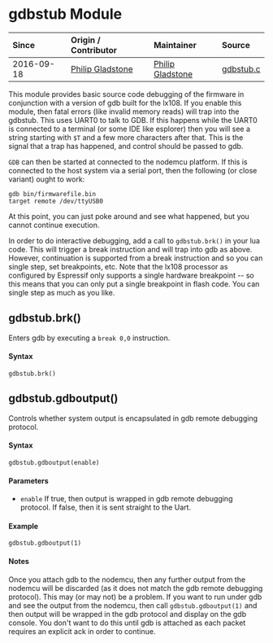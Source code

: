 # gdbstub Module
| Since  | Origin / Contributor  | Maintainer  | Source  |
| :----- | :-------------------- | :---------- | :------ |
| 2016-09-18 | [Philip Gladstone](https://github.com/pjsg) | [Philip Gladstone](https://github.com/pjsg) | [gdbstub.c](../../../app/modules/gdbstub.c)|

This module provides basic source code debugging of the firmware in conjunction with a version of gdb built for the lx108. If you
enable this module, then fatal errors (like invalid memory reads) will trap into the gdbstub. This uses UART0 to talk to GDB. If 
this happens while the UART0 is connected to a terminal (or some IDE like esplorer) then you will see a string starting with `$T` and a few 
more characters after that. This is the signal that a trap has happened, and control should be passed to gdb.

`GDB` can then be started at connected to the nodemcu platform. If this is connected to the host system via a serial port, then the following
(or close variant) ought to work:

```
gdb bin/firmwarefile.bin
target remote /dev/ttyUSB0
```

At this point, you can just poke around and see what happened, but you cannot continue execution.

In order to do interactive debugging, add a call to `gdbstub.brk()` in your lua code. This will trigger a break instruction and
will trap into gdb as above. However, continuation is supported from a break instruction and so you can single step, set breakpoints, etc.
Note that the lx108 processor as configured by Espressif only supports a single hardware breakpoint -- so this means that you
can only put a single breakpoint in flash code. You can single step as much as you like. 

## gdbstub.brk()
Enters gdb by executing a `break 0,0` instruction.

#### Syntax
`gdbstub.brk()`

## gdbstub.gdboutput()
Controls whether system output is encapsulated in gdb remote debugging protocol.

#### Syntax
`gdbstub.gdboutput(enable)`

#### Parameters
- `enable` If true, then output is wrapped in gdb remote debugging protocol. If false, then it is sent straight to the Uart.

#### Example

    gdbstub.gdboutput(1)

#### Notes

Once you attach gdb to the nodemcu, then any further output from the nodemcu will be discarded (as it does not
match the gdb remote debugging protocol). This may (or may not) be a problem. If you want to run under gdb and see
the output from the nodemcu, then call `gdbstub.gdboutput(1)` and then output will be wrapped in the gdb protocol and display
on the gdb console. You don't want to do this until gdb is attached as each packet requires an explicit ack in order to continue.
